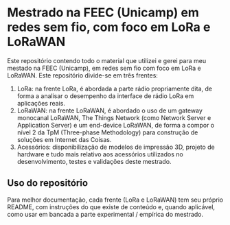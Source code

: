 # Mestrado na FEEC (Unicamp) em redes sem fio, com foco em LoRa e LoRaWAN

Este repositório contendo todo o material que utilizei e gerei para meu mestado na FEEC (Unicamp), em redes sem fio com foco em LoRa e LoRaWAN.
Este repositório divide-se em três frentes: 

1. LoRa: na frente LoRa, é abordada a parte rádio propriamente dita, de forma a analisar o desempenho da interface de rádio LoRa em aplicações reais. 
2. LoRaWAN: na frente LoRaWAN, é abordado o uso de um gateway monocanal LoRaWAN, The Things Network (como Network Server e Application Server) e um end-device LoRaWAN, de forma a compor o nível 2 da TpM (Three-phase Methodology) para construção de soluções em Internet das Coisas.
3. Acessórios: disponibilização de modelos de impressão 3D, projeto de hardware e tudo mais relativo aos acessórios utilizados no desenvolvimento, testes e validações deste mestrado.

## Uso do repositório

Para melhor documentação, cada frente (LoRa e LoRaWAN) tem seu próprio README, com instruções do que existe de conteúdo e, quando aplicável, como usar em bancada a parte experimental / empírica do mestrado.

